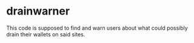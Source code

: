 # drainwarner
This code is supposed to find and warn users about what could possibly drain their wallets on said sites.
